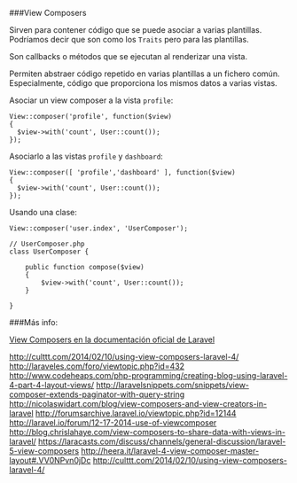 ###View Composers

Sirven para contener código que se puede asociar a varias plantillas. Podríamos decir que son como los `Traits` pero para las plantillas.

Son callbacks o métodos que se ejecutan al renderizar una vista.

Permiten abstraer código repetido en varias plantillas a un fichero común. Especialmente, código que proporciona los mismos datos a varias vistas.

Asociar un view composer a la vista `profile`:
```
View::composer('profile', function($view)
{
  $view->with('count', User::count());
});
```

Asociarlo a las vistas `profile` y `dashboard`:
```
View::composer([ 'profile','dashboard' ], function($view)
{
  $view->with('count', User::count());
});
```

Usando una clase:
```
View::composer('user.index', 'UserComposer');

// UserComposer.php
class UserComposer {

    public function compose($view)
    {
        $view->with('count', User::count());
    }

}
```

###Más info:

[View Composers en la documentación oficial de Laravel](http://laravel.com/docs/master/views#view-composers)

http://culttt.com/2014/02/10/using-view-composers-laravel-4/
http://laraveles.com/foro/viewtopic.php?id=432
http://www.codeheaps.com/php-programming/creating-blog-using-laravel-4-part-4-layout-views/
http://laravelsnippets.com/snippets/view-composer-extends-paginator-with-query-string
http://nicolaswidart.com/blog/view-composers-and-view-creators-in-laravel
http://forumsarchive.laravel.io/viewtopic.php?id=12144
http://laravel.io/forum/12-17-2014-use-of-viewcomposer
http://blog.chrislahaye.com/view-composers-to-share-data-with-views-in-laravel/
https://laracasts.com/discuss/channels/general-discussion/laravel-5-view-composers
http://heera.it/laravel-4-view-composer-master-layout#.VV0NPvn0jDc
http://culttt.com/2014/02/10/using-view-composers-laravel-4/